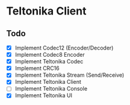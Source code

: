 # Teltonika Client

## Todo
- [x] Implement Codec12 (Encoder/Decoder)
- [x] Implement Codec8 Encoder
- [x] Implement Teltonika Codec
- [x] Implement CRC16
- [x] Implement Teltonika Stream (Send/Receive)
- [x] Implement Teltonika Client
- [ ] Implement Teltonika Console
- [x] Implement Teltonika UI